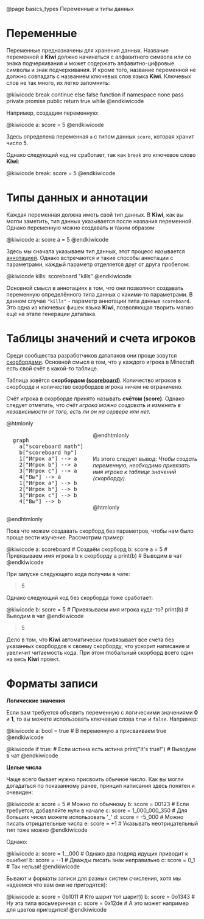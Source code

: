@page basics_types Переменные и типы данных

# Переменные

Переменные предназначены для хранения данных. 
Название переменной в **Kiwi** должно начинаться с алфавитного символа или со знака 
подчеркивания и может содержать алфавитно-цифровые символы и знак подчеркивания. 
И кроме того, название переменной не должно совпадать с названием ключевых слов 
языка **Kiwi**. Ключевых слов не так много, их легко запомнить:

@kiwicode
break           continue            else 
false           function            if
namespace       none                pass
private         promise             public
return          true                while
@endkiwicode

Например, создадим переменную:

@kiwicode
a: score = 5
@endkiwicode

Здесь определена переменная `a` с типом данных `score`, которая хранит число 5.

Однако следующий код не сработает, так как `break` это ключевое слово **Kiwi**:

@kiwicode
break: score = 5
@endkiwicode

# Типы данных и аннотации

Каждая переменная должна иметь свой тип данных. В **Kiwi**, как вы могли заметить,
тип данных указывается после названия переменной. Однако переменную можно создавать и
таким образом:

@kiwicode
a: score
a = 5
@endkiwicode

Здесь мы сначала указываем тип данных, этот процесс называется [аннотацией](#).
Однако встречаются и такие способы аннотации с параметрами, каждый
параметр отделяется друг от друга пробелом:

@kiwicode
kills: scoreboard "kills"
@endkiwicode

Основной смысл в аннотациях в том, что они позволяют создавать
переменную определённого типа данных
с какими-то параметрами. В данном случае `"kills"` - параметр аннотации типа
данных `scoreboard`. Это одна из ключевых фишек языка **Kiwi**, позволяющая
творить магию ещё на этапе генерации датапака.

# Таблицы значений и счета игроков

Среди сообщества разработчиков датапаков они проще зовутся [скорбордами](https://minecraft.fandom.com/wiki/Scoreboard).
Основной смысл в том, что у каждого игрока в Minecraft есть свой счёт в какой-то
таблице.

Таблица зовётся **скорбордом ([scoreboard](https://minecraft.fandom.com/wiki/Scoreboard))**. Количество
игроков в скорборде и количество скорбордов игрока ничем не ограничено.

Счёт игрока в скорборде принято называть **счётом (score)**. Однако
следует отметить, что *счёт игрока можно создавать и изменять в независимости от того, есть ли он
на сервере или нет.*

@htmlonly
<div style="display: flex">
  <pre class="mermaid" style="margin-right: 5%">
  graph
    a["scoreboard math"]
    b["scoreboard hp"]
    1["Игрок a"] --> a
    2["Игрок b"] --> a
    3["Игрок c"] --> a
    4["Вы"] --> a
    1["Игрок a"] --> b
    2["Игрок b"] --> b
    3["Игрок c"] --> b
    4["Вы"] --> b
  </pre>
  <div style="display: flex; flex-direction: column;
justify-content: space-between; width: 55%; align-content: start">
@endhtmlonly

Из этого следует вывод: *Чтобы создать переменную, необходимо привязать
имя игрока к таблице значений (скорборду).*

@htmlonly
</div></div>
@endhtmlonly

Пока что можем создавать скорборд без параметров, чтобы нам было
проще вести изучение. Рассмотрим пример:

@kiwicode
a: scoreboard  # Создаём скорборд
b: score a = 5  # Привязываем имя игрока b к скорборду a
print(b)  # Выводим в чат
@endkiwicode

При запуске следующего кода получим в чате:

> 5

Однако следующий код без скорборда тоже сработает:

@kiwicode
b: score = 5  # Привязываем имя игрока куда-то?
print(b)  # Выводим в чат
@endkiwicode

> 5

Дело в том, что **Kiwi** автоматически привязывает все счета без указанных
скорбордов к своему скорборду, что ускорит написание и увеличит читаемость кода.
При этом глобальный скорборд всего один на весь **Kiwi** проект.

# Форматы записи

**Логические значения**

Если вам требуется объявить переменную с логическими значениями **0** и **1**, то вы
можете использовать ключевые слова `true` и `false`. Например:

@kiwicode
a: bool = true  # В переменную a присваиваем true
@endkiwicode

@kiwicode
if true:  # Если истина есть истина
    print("It's true!")  # Выводим в чат
@endkiwicode

**Целые числа**

Чаще всего бывает нужно присвоить обычное число. Как вы могли догадаться
по показанному ранее, принцип написания здесь понятен и очевиден:

@kiwicode
a: score = 5  # Можно по обычному
b: score = 00123  # Если требуется, добавляйте нули в начале
c: score = 1_000_000_350  # Для больших чисел можете использовать '_'
d: score = -5_000  # Можно писать отрицательные числа
e: score = +1  # Указывать неотрицательный тип тоже можно
@endkiwicode

Однако:

@kiwicode
a: score = 1__000  # Однако два подряд идущих приводит к ошибке!
b: score = --1  # Дважды писать знак неправильно
c: score = 0_1  # Так нельзя!
@endkiwicode

Бывают и форматы записи для разных систем счисления, хотя
мы надеемся что вам они не пригодятся):

@kiwicode
a: score = 0b1011  # Кто шарит тот шарит))
b: score = 0o1343  # Ну эта типа восьмеричная
c: score = 0x12de  # А это может например для цветов пригодится!
@endkiwicode
